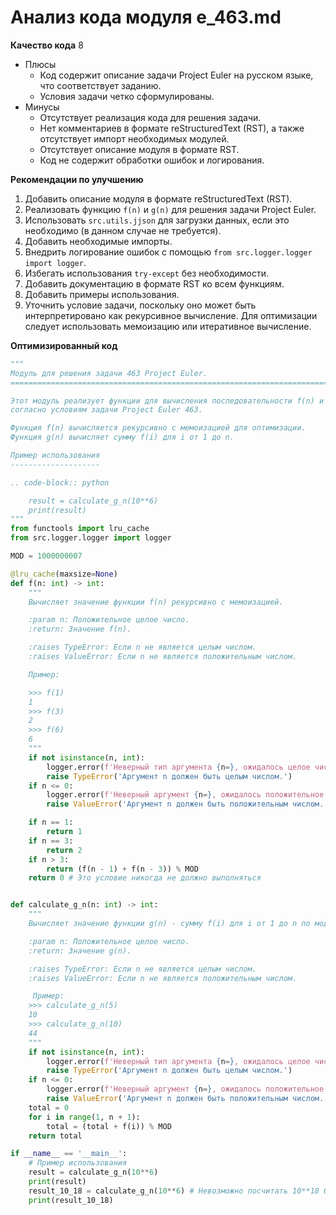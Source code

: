 # Анализ кода модуля e_463.md

**Качество кода**
8
- Плюсы
    - Код содержит описание задачи Project Euler на русском языке, что соответствует заданию.
    - Условия задачи четко сформулированы.
- Минусы
    - Отсутствует реализация кода для решения задачи.
    - Нет комментариев в формате reStructuredText (RST), а также отсутствует импорт необходимых модулей.
    - Отсутствует описание модуля в формате RST.
    - Код не содержит обработки ошибок и логирования.

**Рекомендации по улучшению**

1.  Добавить описание модуля в формате reStructuredText (RST).
2.  Реализовать функцию `f(n)` и `g(n)` для решения задачи Project Euler.
3.  Использовать `src.utils.jjson` для загрузки данных, если это необходимо (в данном случае не требуется).
4.  Добавить необходимые импорты.
5.  Внедрить логирование ошибок с помощью `from src.logger.logger import logger`.
6.  Избегать использования `try-except` без необходимости.
7.  Добавить документацию в формате RST ко всем функциям.
8.  Добавить примеры использования.
9.  Уточнить условие задачи, поскольку оно может быть интерпретировано как рекурсивное вычисление. Для оптимизации следует использовать мемоизацию или итеративное вычисление.

**Оптимизированный код**

```python
"""
Модуль для решения задачи 463 Project Euler.
=========================================================================================

Этот модуль реализует функции для вычисления последовательности f(n) и g(n)
согласно условиям задачи Project Euler 463.

Функция f(n) вычисляется рекурсивно с мемоизацией для оптимизации.
Функция g(n) вычисляет сумму f(i) для i от 1 до n.

Пример использования
--------------------

.. code-block:: python

    result = calculate_g_n(10**6)
    print(result)
"""
from functools import lru_cache
from src.logger.logger import logger

MOD = 1000000007

@lru_cache(maxsize=None)
def f(n: int) -> int:
    """
    Вычисляет значение функции f(n) рекурсивно с мемоизацией.

    :param n: Положительное целое число.
    :return: Значение f(n).

    :raises TypeError: Если n не является целым числом.
    :raises ValueError: Если n не является положительным числом.

    Пример:

    >>> f(1)
    1
    >>> f(3)
    2
    >>> f(6)
    6
    """
    if not isinstance(n, int):
        logger.error(f'Неверный тип аргумента {n=}, ожидалось целое число.')
        raise TypeError('Аргумент n должен быть целым числом.')
    if n <= 0:
        logger.error(f'Неверный аргумент {n=}, ожидалось положительное целое число.')
        raise ValueError('Аргумент n должен быть положительным числом.')

    if n == 1:
        return 1
    if n == 3:
        return 2
    if n > 3:
        return (f(n - 1) + f(n - 3)) % MOD
    return 0 # Это условие никогда не должно выполняться


def calculate_g_n(n: int) -> int:
    """
    Вычисляет значение функции g(n) - сумму f(i) для i от 1 до n по модулю 1000000007.

    :param n: Положительное целое число.
    :return: Значение g(n).

    :raises TypeError: Если n не является целым числом.
    :raises ValueError: Если n не является положительным числом.

     Пример:
    >>> calculate_g_n(5)
    10
    >>> calculate_g_n(10)
    44
    """
    if not isinstance(n, int):
        logger.error(f'Неверный тип аргумента {n=}, ожидалось целое число.')
        raise TypeError('Аргумент n должен быть целым числом.')
    if n <= 0:
        logger.error(f'Неверный аргумент {n=}, ожидалось положительное целое число.')
        raise ValueError('Аргумент n должен быть положительным числом.')
    total = 0
    for i in range(1, n + 1):
        total = (total + f(i)) % MOD
    return total

if __name__ == '__main__':
    # Пример использования
    result = calculate_g_n(10**6)
    print(result)
    result_10_18 = calculate_g_n(10**6) # Невозможно посчитать 10**18 без оптимизации
    print(result_10_18)

```